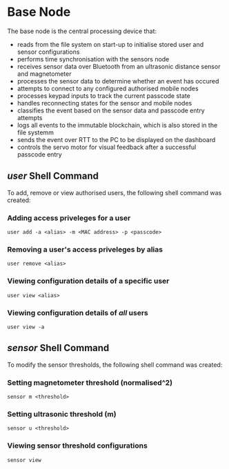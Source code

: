 # Base Node
The base node is the central processing device that:
- reads from the file system on start-up to initialise stored user and sensor configurations
- performs time synchronisation with the sensors node
- receives sensor data over Bluetooth from an ultrasonic distance sensor and magnetometer
- processes the sensor data to determine whether an event has occured
- attempts to connect to any configured authorised mobile nodes
- processes keypad inputs to track the current passcode state
- handles reconnecting states for the sensor and mobile nodes
- classifies the event based on the sensor data and passcode entry attempts
- logs all events to the immutable blockchain, which is also stored in the file systemm
- sends the event over RTT to the PC to be displayed on the dashboard
- controls the servo motor for visual feedback after a successful passcode entry


## *user* Shell Command
To add, remove or view authorised users, the following shell command was created:

### Adding access priveleges for a user
```
user add -a <alias> -m <MAC address> -p <passcode>
```
### Removing a user's access priveleges by alias
```
user remove <alias>
```
### Viewing configuration details of a specific user
```
user view <alias>
```
### Viewing configuration details of *all* users 
```
user view -a
```

## *sensor* Shell Command
To modify the sensor thresholds, the following shell command was created:

### Setting magnetometer threshold (normalised^2)
```
sensor m <threshold>
```
### Setting ultrasonic threshold (m)
```
sensor u <threshold>
```
### Viewing sensor threshold configurations
```
sensor view
```
